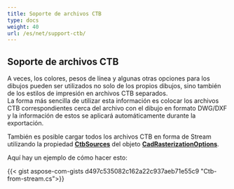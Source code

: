 ```yaml
---
title: Soporte de archivos CTB
type: docs
weight: 40
url: /es/net/support-ctb/
---
```


## **Soporte de archivos CTB**

A veces, los colores, pesos de línea y algunas otras opciones para los dibujos pueden ser utilizados no solo de los propios dibujos, sino también de los estilos de impresión en archivos CTB separados.  
La forma más sencilla de utilizar esta información es colocar los archivos CTB correspondientes cerca del archivo con el dibujo en formato DWG/DXF y la información de estos se aplicará automáticamente durante la exportación.

También es posible cargar todos los archivos CTB en forma de Stream utilizando 
la propiedad [**CtbSources**](https://reference.aspose.com/cad/net/aspose.cad.imageoptions/cadrasterizationoptions/ctbsources/) del 
objeto [**CadRasterizationOptions**](https://reference.aspose.com/cad/net/aspose.cad.imageoptions/cadrasterizationoptions/).

Aquí hay un ejemplo de cómo hacer esto:
 
{{< gist aspose-com-gists d497c535082c162a22c937aeb71e55c9 "Ctb-from-stream.cs">}}
